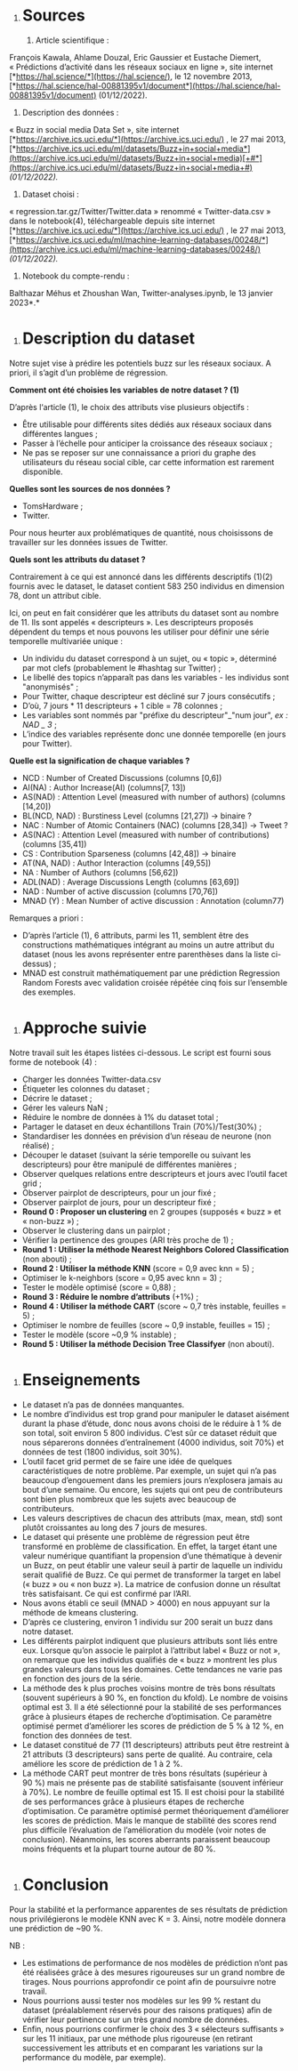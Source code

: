 1. # **Sources**
   1) Article scientifique :

François Kawala, Ahlame Douzal, Eric Gaussier et Eustache Diemert, « Prédictions d’activité dans les réseaux sociaux en ligne », site internet [*https://hal.science/*](https://hal.science/), le 12 novembre 2013, [*https://hal.science/hal-00881395v1/document*](https://hal.science/hal-00881395v1/document) (01/12/2022).

1) Description des données :

« Buzz in social media Data Set », site internet [*https://archive.ics.uci.edu/*](https://archive.ics.uci.edu/) , le 27 mai 2013, [*https://archive.ics.uci.edu/ml/datasets/Buzz+in+social+media*](https://archive.ics.uci.edu/ml/datasets/Buzz+in+social+media)[+#*](https://archive.ics.uci.edu/ml/datasets/Buzz+in+social+media+#)  *(01/12/2022).*

1) Dataset choisi :

« regression.tar.gz/Twitter/Twitter.data » renommé « Twitter-data.csv » dans le notebook(4), téléchargeable depuis site internet [*https://archive.ics.uci.edu/*](https://archive.ics.uci.edu/) , le 27 mai 2013, [*https://archive.ics.uci.edu/ml/machine-learning-databases/00248/*](https://archive.ics.uci.edu/ml/machine-learning-databases/00248/) *(01/12/2022).*

1) Notebook du compte-rendu :

Balthazar Méhus et Zhoushan Wan, Twitter-analyses.ipynb, le 13 janvier 2023*.*
1. # **Description du dataset**
Notre sujet vise à prédire les potentiels buzz sur les réseaux sociaux. A priori, il s’agit d’un problème de régression.

**Comment ont été choisies les variables de notre dataset ? (1)**

D’après l‘article (1), le choix des attributs vise plusieurs objectifs :

- Être utilisable pour différents sites dédiés aux réseaux sociaux dans différentes langues ;
- Passer à l’échelle pour anticiper la croissance des réseaux sociaux ;
- Ne pas se reposer sur une connaissance a priori du graphe des utilisateurs du réseau social cible, car cette information est rarement disponible.

**Quelles sont les sources de nos données ?**

- TomsHardware ;
- Twitter.

Pour nous heurter aux problématiques de quantité, nous choisissons de travailler sur les données issues de Twitter.

**Quels sont les attributs du dataset ?**

Contrairement à ce qui est annoncé dans les différents descriptifs (1)(2) fournis avec le dataset, le dataset contient 583 250 individus en dimension 78, dont un attribut cible.

Ici, on peut en fait considérer que les attributs du dataset sont au nombre de 11. Ils sont appelés « descripteurs ». Les descripteurs proposés dépendent du temps et nous pouvons les utiliser pour définir une série temporelle multivariée unique :

- Un individu du dataset correspond à un sujet, ou « topic », déterminé par mot clefs (probablement le #hashtag sur Twitter) ;
- Le libellé des topics n’apparaît pas dans les variables - les individus sont "anonymisés" ;
- Pour Twitter, chaque descripteur est décliné sur 7 jours consécutifs ;
- D’où, 7 jours  \* 11 descripteurs + 1 cible = 78 colonnes ;
- Les variables sont nommés par "préfixe du descripteur"\_"num jour", *ex : NAD \_ 3* ;
- L’indice des variables représente donc une donnée temporelle (en jours pour Twitter).

**Quelle est la signification de chaque variables ?**

- NCD : Number of Created Discussions  (columns [0,6])
- AI(NA) : Author Increase(AI) (columns[7, 13])
- AS(NAD) : Attention Level (measured with number of authors) (columns [14,20])
- BL(NCD, NAD) : Burstiness Level (columns [21,27]) -> binaire ?
- NAC : Number of Atomic Containers (NAC) (columns [28,34]) -> Tweet ?
- AS(NAC) : Attention Level (measured with number of contributions) (columns [35,41])
- CS : Contribution Sparseness (columns [42,48]) -> binaire
- AT(NA, NAD) : Author Interaction (columns [49,55])
- NA : Number of Authors (columns [56,62])
- ADL(NAD) : Average Discussions Length  (columns [63,69])
- NAD : Number of active discussion (columns [70,76])
- MNAD (Y) : Mean Number of active discussion  : Annotation (column77)

Remarques a priori :

- D’après l’article (1), 6 attributs, parmi les 11, semblent être des constructions mathématiques intégrant au moins un autre attribut du dataset (nous les avons représenter entre parenthèses dans la liste ci-dessus) ;
- MNAD est construit mathématiquement par une prédiction Regression Random Forests avec validation croisée répétée cinq fois sur l’ensemble des exemples.
1. # **Approche suivie**
Notre travail suit les étapes listées ci-dessous. Le script est fourni sous forme de notebook (4) :

- Charger les données Twitter-data.csv
- Étiqueter les colonnes du dataset ;
- Décrire le dataset ;
- Gérer les valeurs NaN ;
- Réduire le nombre de données à 1% du dataset total ;
- Partager le dataset en deux échantillons Train (70%)/Test(30%) ;
- Standardiser les données en prévision d’un réseau de neurone (non réalisé) ;
- Découper le dataset (suivant la série temporelle ou suivant les descripteurs) pour être manipulé de différentes manières ;
- Observer quelques relations entre descripteurs et jours avec l’outil facet grid ;
- Observer pairplot de descripteurs, pour un jour fixé ;
- Observer pairplot de jours, pour un descripteur fixé ;
- **Round 0 : Proposer un clustering** en 2 groupes (supposés « buzz » et « non-buzz ») ;
- Observer le clustering dans un pairplot ;
- Vérifier la pertinence des groupes (ARI très proche de 1) ;
- **Round 1 : Utiliser la méthode Nearest Neighbors Colored Classification** (non abouti) ;
- **Round 2 : Utiliser la méthode KNN** (score = 0,9 avec knn = 5) ;
- Optimiser le k-neighbors (score = 0,95 avec knn = 3) ;
- Tester le modèle optimisé (score = 0,88) ;
- **Round 3 : Réduire le nombre d’attributs** (+1%) ;
- **Round 4 : Utiliser la méthode CART** (score ~ 0,7 très instable, feuilles = 5) ;
- Optimiser le nombre de feuilles (score ~ 0,9 instable, feuilles = 15) ;
- Tester le modèle (score ~0,9 % instable) ;
- **Round 5 : Utiliser la méthode Decision Tree Classifyer** (non abouti).
1. # **Enseignements**
- Le dataset n’a pas de données manquantes.
- Le nombre d’individus est trop grand pour manipuler le dataset aisément durant la phase d’étude, donc nous avons choisi de le réduire à 1 % de son total, soit environ 5 800 individus. C’est sûr ce dataset réduit que nous séparerons données d’entraînement (4000 individus, soit 70%) et données de test (1800 individus, soit 30%).
- L’outil facet grid permet de se faire une idée de quelques caractéristiques de notre problème. Par exemple, un sujet qui n’a pas beaucoup d’engouement dans les premiers jours n’explosera jamais au bout d’une semaine. Ou encore, les sujets qui ont peu de contributeurs sont bien plus nombreux  que les sujets avec beaucoup de contributeurs.
- Les valeurs descriptives de chacun des attributs (max, mean, std) sont plutôt croissantes au long des 7 jours de mesures.
- Le dataset qui présente une problème de régression peut être transformé en problème de classification. En effet, la target étant une valeur numérique quantifiant la propension d’une thématique à devenir un Buzz, on peut établir une valeur seuil à partir de laquelle un individu serait qualifié de Buzz. Ce qui permet de transformer la target en label (« buzz » ou « non buzz »). La matrice de confusion donne un résultat très satisfaisant. Ce qui est confirmé par l’ARI.
- Nous avons établi ce seuil (MNAD > 4000) en nous appuyant sur la méthode de kmeans clustering.
- D’après ce clustering, environ 1 individu sur 200 serait un buzz dans notre dataset.
- Les différents pairplot indiquent que plusieurs attributs sont liés entre eux. Lorsque qu’on associe le pairplot à l’attribut label « Buzz or not », on remarque que les individus qualifiés de « buzz » montrent les plus grandes valeurs dans tous les domaines. Cette tendances ne varie pas en fonction des jours de la série.
- La méthode des k plus proches voisins montre de très bons résultats (souvent supérieurs à 90 %, en fonction du kfold). Le nombre de voisins optimal est 3. Il a été sélectionné pour la stabilité de ses performances grâce à plusieurs étapes de recherche d’optimisation. Ce paramètre optimisé permet d’améliorer les scores de prédiction de 5 % à 12 %, en fonction des données de test.
- Le dataset constitué de 77 (11 descripteurs) attributs peut être restreint à 21 attributs (3 descripteurs) sans perte de qualité. Au contraire, cela améliore les score de prédiction de 1 à 2 %.
- La méthode CART peut montrer de très bons résultats (supérieur à 90 %) mais ne présente pas de stabilité satisfaisante (souvent inférieur à 70%). Le nombre de feuille optimal est 15. Il est choisi pour la stabilité de ses performances grâce à plusieurs étapes de recherche d’optimisation. Ce paramètre optimisé permet théoriquement d’améliorer les scores de prédiction. Mais le manque de stabilité des scores rend plus difficile l’évaluation de l’amélioration du modèle (voir notes de conclusion). Néanmoins, les scores aberrants paraissent beaucoup moins fréquents et la plupart tourne autour de 80 %.
1. # **Conclusion**
Pour la stabilité et la performance apparentes de ses résultats de prédiction nous privilégierons le modèle KNN avec K = 3. Ainsi, notre modèle donnera une prédiction de ~90 %.

NB :

- Les estimations de performance de nos modèles de prédiction n’ont pas été réalisées grâce à des mesures rigoureuses sur un grand nombre de tirages. Nous pourrions approfondir ce point afin de poursuivre notre travail.
- Nous pourrions aussi tester nos modèles sur les 99 % restant du dataset (préalablement réservés pour des raisons pratiques) afin de vérifier leur pertinence sur un très grand nombre de données.
- Enfin, nous pourrions confirmer le choix des 3 « sélecteurs suffisants » sur les 11 initiaux, par une méthode plus rigoureuse (en retirant successivement les attributs et en comparant les variations sur la performance du modèle, par exemple).

